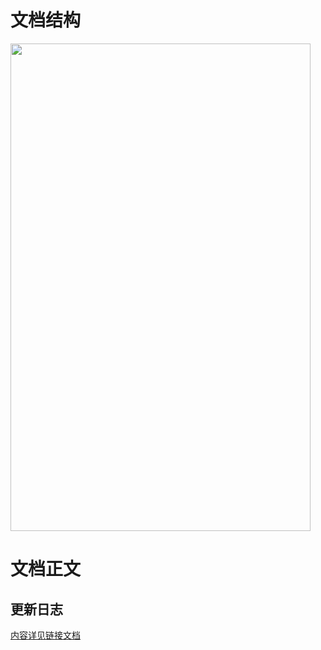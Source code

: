 # 文档结构
<a href="url"><img src="https://github.com/huobiwangyuzhi/My-API-project/blob/master/images/图片.png" align="center" height="780" width="480" ></a>

# 文档正文
## 更新日志
 <a href='https://account.hbg.com/zh-cn/subaccount/management/'>内容详见链接文档 </a>  

